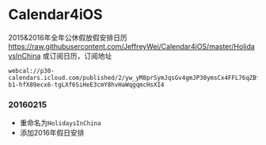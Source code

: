 # Calendar4iOS
2015&2016年全年公休假放假安排日历
<https://raw.githubusercontent.com/JeffreyWei/Calendar4iOS/master/HolidaysInChina>
或订阅日历，订阅地址
	
	webcal://p30-calendars.icloud.com/published/2/yw_yM8prSymJqsGv4gmJP30ymsCx4FFL76qZBfZay2kyAG7KwlC869qtn3wfw2-b1-hfX89ecx6-tgLXf6SiHeE3cmY8hvHaWqgqmcHsXI4
### 20160215
	
* 重命名为`HolidaysInChina`
* 添加2016年假日安排

